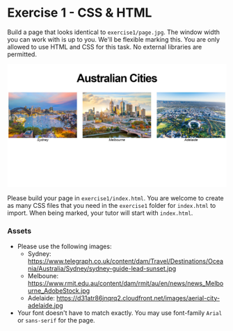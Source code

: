# Exercise 1 - CSS & HTML

Build a page that looks identical to `exercise1/page.jpg`. The window width you can work with is up to you. We'll be flexible marking this. You are only allowed to use HTML and CSS for this task. No external libraries are permitted.

![](page.jpg)

Please build your page in `exercise1/index.html`. You are welcome to create as many CSS files that you need in the `exercise1` folder for `index.html` to import. When being marked, your tutor will start with `index.html`.

### Assets

* Please use the following images:
    * Sydney: https://www.telegraph.co.uk/content/dam/Travel/Destinations/Oceania/Australia/Sydney/sydney-guide-lead-sunset.jpg
    * Melboune: https://www.rmit.edu.au/content/dam/rmit/au/en/news/news_Melbourne_AdobeStock.jpg
    * Adelaide: https://d31atr86jnqrq2.cloudfront.net/images/aerial-city-adelaide.jpg
* Your font doesn't have to match exactly. You may use font-family `Arial` or `sans-serif` for the page.
